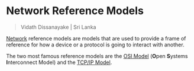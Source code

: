 # Network Reference Models

> Vidath Dissanayake | Sri Lanka

[Network](../network.md) reference models are models that are used to provide a frame of reference for how a device or a protocol is going to interact with another.

The two most famous reference models are the [OSI Model](OSI%20Model.md) (**O**pen **S**ystems **I**nterconnect Model) and the [TCP/IP Model](TCP%20IP%20Model.md).